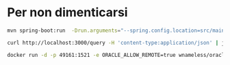 # Per non dimenticarsi

```bash
mvn spring-boot:run  -Drun.arguments="--spring.config.location=src/main/resources/reader.properties"
```

```bash
curl http://localhost:3000/query -H 'content-type:application/json' | json_pp
```

```bash
docker run -d -p 49161:1521 -e ORACLE_ALLOW_REMOTE=true wnameless/oracle-xe-11g
```


